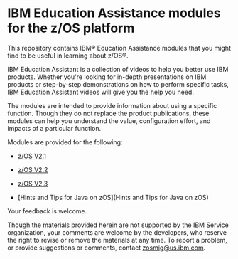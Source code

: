 IBM Education Assistance modules for the z/OS platform
======================================================

This repository contains IBM® Education Assistance modules that you might find to be useful in learning about z/OS®. 

IBM Education Assistant is a collection of videos to help you better use IBM products. Whether you're looking for in-depth presentations on IBM products or step-by-step demonstrations on how to perform specific tasks, IBM Education Assistant videos will give you the help you need.

The modules are intended to provide information about using a specific function. Though they do not replace the product publications, these modules can help you understand the value, configuration effort, and impacts of a particular function.

Modules are provided for the following:

* [z/OS V2.1](zOS-V2.1-Education)

* [z/OS V2.2](zOS-V2.2-Education)

* [z/OS V2.3](zOS-V2.3-Education)

* [Hints and Tips for Java on zOS](Hints and Tips for Java on zOS) 

Your feedback is welcome. 

Though the materials provided herein are not supported by the IBM Service organization, your comments are welcome by the developers, who reserve the right to revise or remove the materials at any time. To report a problem, or provide suggestions or comments, contact zosmig@us.ibm.com.  
